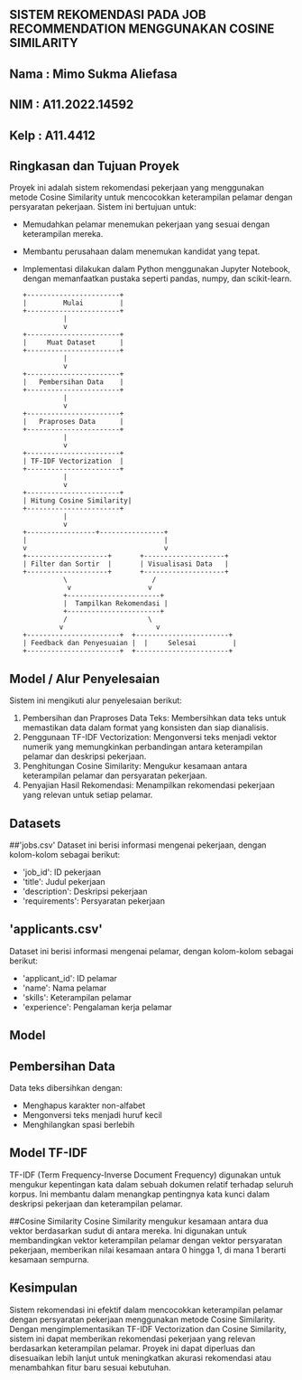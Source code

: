 ## SISTEM REKOMENDASI PADA JOB RECOMMENDATION MENGGUNAKAN COSINE SIMILARITY

## Nama : Mimo Sukma Aliefasa
## NIM  : A11.2022.14592
## Kelp : A11.4412

## Ringkasan dan Tujuan Proyek

Proyek ini adalah sistem rekomendasi pekerjaan yang menggunakan metode Cosine Similarity untuk mencocokkan keterampilan pelamar dengan persyaratan pekerjaan. Sistem ini bertujuan untuk:

- Memudahkan pelamar menemukan pekerjaan yang sesuai dengan keterampilan mereka.
- Membantu perusahaan dalam menemukan kandidat yang tepat.
- Implementasi dilakukan dalam Python menggunakan Jupyter Notebook, dengan memanfaatkan pustaka seperti pandas, numpy, dan scikit-learn.

      +-----------------------+
      |         Mulai         |
      +-----------------------+
                |
                v
      +-----------------------+
      |     Muat Dataset      |
      +-----------------------+
                |
                v
      +-----------------------+
      |   Pembersihan Data    |
      +-----------------------+
                |
                v
      +-----------------------+
      |   Praproses Data      |
      +-----------------------+
                |
                v
      +-----------------------+
      | TF-IDF Vectorization  |
      +-----------------------+
                |
                v
      +-----------------------+
      | Hitung Cosine Similarity|
      +-----------------------+
                |
                v
      +-----------------+----------------+
      |                                  |
      v                                  v
      +--------------------+       +--------------------+
      | Filter dan Sortir  |       | Visualisasi Data   |
      +--------------------+       +--------------------+
                \                     /
                 v                   v
                +-----------------------+
                |  Tampilkan Rekomendasi |
                +-----------------------+
                /                    \
               v                       v
      +-----------------------+  +-----------------------+
      | Feedback dan Penyesuaian |  |     Selesai         |
      +-----------------------+  +-----------------------+


## Model / Alur Penyelesaian

Sistem ini mengikuti alur penyelesaian berikut:

1. Pembersihan dan Praproses Data Teks: Membersihkan data teks untuk memastikan data dalam format yang konsisten dan siap dianalisis.
2. Penggunaan TF-IDF Vectorization: Mengonversi teks menjadi vektor numerik yang memungkinkan perbandingan antara keterampilan pelamar dan deskripsi pekerjaan.
3. Penghitungan Cosine Similarity: Mengukur kesamaan antara keterampilan pelamar dan persyaratan pekerjaan.
4. Penyajian Hasil Rekomendasi: Menampilkan rekomendasi pekerjaan yang relevan untuk setiap pelamar.

## Datasets

##'jobs.csv'
Dataset ini berisi informasi mengenai pekerjaan, dengan kolom-kolom sebagai berikut:

- 'job_id': ID pekerjaan
- 'title': Judul pekerjaan
- 'description': Deskripsi pekerjaan
- 'requirements': Persyaratan pekerjaan

## 'applicants.csv'
Dataset ini berisi informasi mengenai pelamar, dengan kolom-kolom sebagai berikut:

- 'applicant_id': ID pelamar
- 'name': Nama pelamar
- 'skills': Keterampilan pelamar
- 'experience': Pengalaman kerja pelamar

## Model
## Pembersihan Data
Data teks dibersihkan dengan:

- Menghapus karakter non-alfabet
- Mengonversi teks menjadi huruf kecil
- Menghilangkan spasi berlebih

## Model TF-IDF
TF-IDF (Term Frequency-Inverse Document Frequency) digunakan untuk mengukur kepentingan 
kata dalam sebuah dokumen relatif terhadap seluruh korpus. Ini membantu dalam menangkap 
pentingnya kata kunci dalam deskripsi pekerjaan dan keterampilan pelamar.

##Cosine Similarity
Cosine Similarity mengukur kesamaan antara dua vektor berdasarkan sudut di antara mereka. Ini 
digunakan untuk membandingkan vektor keterampilan pelamar dengan vektor persyaratan pekerjaan, 
memberikan nilai kesamaan antara 0 hingga 1, di mana 1 berarti kesamaan sempurna.

## Kesimpulan
Sistem rekomendasi ini efektif dalam mencocokkan keterampilan pelamar dengan persyaratan 
pekerjaan menggunakan metode Cosine Similarity. Dengan mengimplementasikan TF-IDF 
Vectorization dan Cosine Similarity, sistem ini dapat memberikan rekomendasi pekerjaan yang
relevan berdasarkan keterampilan pelamar. Proyek ini dapat diperluas dan disesuaikan lebih lanjut 
untuk meningkatkan akurasi rekomendasi atau menambahkan fitur baru sesuai kebutuhan.


